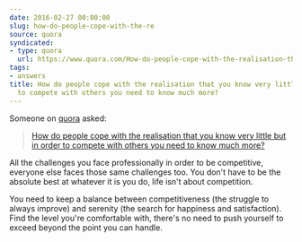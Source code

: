 ```yaml
---
date: 2016-02-27 00:00:00
slug: how-do-people-cope-with-the-re
source: quora
syndicated:
- type: quora
  url: https://www.quora.com/How-do-people-cope-with-the-realisation-that-you-know-very-little-but-in-order-to-compete-with-others-you-need-to-know-much-more/answer/Roy-Tang
tags:
- answers
title: How do people cope with the realisation that you know very little but in order
  to compete with others you need to know much more?
---
```


Someone on [quora](https://quora.com) asked:

> [How do people cope with the realisation that you know very little but in order to compete with others you need to know much more?](https://www.quora.com/How-do-people-cope-with-the-realisation-that-you-know-very-little-but-in-order-to-compete-with-others-you-need-to-know-much-more/answer/Roy-Tang)


All the challenges you face professionally in order to be competitive, everyone else faces those same challenges too. You don't have to be the absolute best at whatever it is you do, life isn't about competition. 

You need to keep a balance between competitiveness (the struggle to always improve) and serenity (the search for happiness and satisfaction). Find the level you're comfortable with, there's no need to push yourself to exceed beyond the point you can handle.